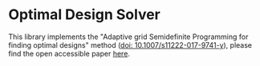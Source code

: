 # Optimal Design Solver

This library implements the "Adaptive grid Semidefinite Programming for finding
optimal designs" method
([doi: 10.1007/s11222-017-9741-y](https://doi.org/10.1007/s11222-017-9741-y)),
please find the open accessible paper
[here](https://escholarship.org/content/qt0p9068t9/qt0p9068t9.pdf).
